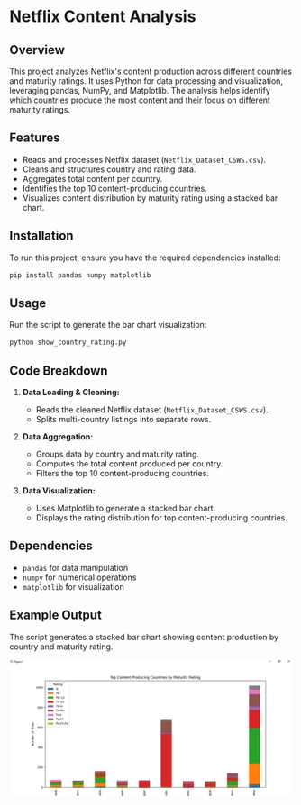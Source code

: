 # Netflix Content Analysis

## Overview
This project analyzes Netflix's content production across different countries and maturity ratings. It uses Python for data processing and visualization, leveraging pandas, NumPy, and Matplotlib. The analysis helps identify which countries produce the most content and their focus on different maturity ratings.

## Features
- Reads and processes Netflix dataset (`Netflix_Dataset_CSWS.csv`).
- Cleans and structures country and rating data.
- Aggregates total content per country.
- Identifies the top 10 content-producing countries.
- Visualizes content distribution by maturity rating using a stacked bar chart.

## Installation
To run this project, ensure you have the required dependencies installed:

```sh
pip install pandas numpy matplotlib
```

## Usage
Run the script to generate the bar chart visualization:

```sh
python show_country_rating.py
```

## Code Breakdown
1. **Data Loading & Cleaning:**
   - Reads the cleaned Netflix dataset (`Netflix_Dataset_CSWS.csv`).
   - Splits multi-country listings into separate rows.
   
2. **Data Aggregation:**
   - Groups data by country and maturity rating.
   - Computes the total content produced per country.
   - Filters the top 10 content-producing countries.

3. **Data Visualization:**
   - Uses Matplotlib to generate a stacked bar chart.
   - Displays the rating distribution for top content-producing countries.

## Dependencies
- `pandas` for data manipulation
- `numpy` for numerical operations
- `matplotlib` for visualization

## Example Output
The script generates a stacked bar chart showing content production by country and maturity rating.

![Country Chart](https://github.com/saniyaa61/2025-4516CSQR-SAFE/blob/62f92934ca93143775cb388923d3b9efd4b5ff68/country_chart.PNG?raw=true)



